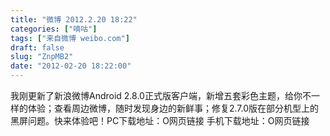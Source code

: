 ```yaml
---
title: "微博 2012.2.20 18:22"
categories: ["嘀咕"]
tags: ["来自微博 weibo.com"]
draft: false
slug: "ZnpMB2"
date: "2012-02-20 18:22:00"
---
```


<p>我刚更新了新浪微博Android 2.8.0正式版客户端，新增五套彩色主题，给你不一样的体验；查看周边微博，随时发现身边的新鲜事；修复2.7.0版在部分机型上的黑屏问题。快来体验吧！PC下载地址：O网页链接 手机下载地址：O网页链接 ​​​​</p>
